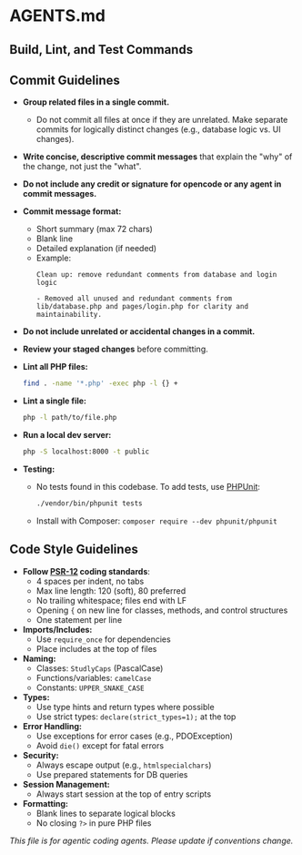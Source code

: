 # AGENTS.md

## Build, Lint, and Test Commands

## Commit Guidelines

- **Group related files in a single commit.**
  - Do not commit all files at once if they are unrelated. Make separate commits for logically distinct changes (e.g., database logic vs. UI changes).
- **Write concise, descriptive commit messages** that explain the "why" of the change, not just the "what".
- **Do not include any credit or signature for opencode or any agent in commit messages.**
- **Commit message format:**
  - Short summary (max 72 chars)
  - Blank line
  - Detailed explanation (if needed)
  - Example:
    ```
    Clean up: remove redundant comments from database and login logic

    - Removed all unused and redundant comments from lib/database.php and pages/login.php for clarity and maintainability.
    ```
- **Do not include unrelated or accidental changes in a commit.**
- **Review your staged changes** before committing.

- **Lint all PHP files:**
  ```sh
  find . -name '*.php' -exec php -l {} +
  ```
- **Lint a single file:**
  ```sh
  php -l path/to/file.php
  ```
- **Run a local dev server:**
  ```sh
  php -S localhost:8000 -t public
  ```
- **Testing:**
  - No tests found in this codebase. To add tests, use [PHPUnit](https://phpunit.de/):
    ```sh
    ./vendor/bin/phpunit tests
    ```
  - Install with Composer: `composer require --dev phpunit/phpunit`

## Code Style Guidelines

- **Follow [PSR-12](https://www.php-fig.org/psr/psr-12/) coding standards**:
  - 4 spaces per indent, no tabs
  - Max line length: 120 (soft), 80 preferred
  - No trailing whitespace; files end with LF
  - Opening `{` on new line for classes, methods, and control structures
  - One statement per line
- **Imports/Includes:**
  - Use `require_once` for dependencies
  - Place includes at the top of files
- **Naming:**
  - Classes: `StudlyCaps` (PascalCase)
  - Functions/variables: `camelCase`
  - Constants: `UPPER_SNAKE_CASE`
- **Types:**
  - Use type hints and return types where possible
  - Use strict types: `declare(strict_types=1);` at the top
- **Error Handling:**
  - Use exceptions for error cases (e.g., PDOException)
  - Avoid `die()` except for fatal errors
- **Security:**
  - Always escape output (e.g., `htmlspecialchars`)
  - Use prepared statements for DB queries
- **Session Management:**
  - Always start session at the top of entry scripts
- **Formatting:**
  - Blank lines to separate logical blocks
  - No closing `?>` in pure PHP files

_This file is for agentic coding agents. Please update if conventions change._
